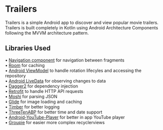 # Trailers

Trailers is a simple Android app to discover and view popular movie trailers. Trailers is built completely in Kotlin using Android Architecture Components following the MVVM architecture pattern.

## Libraries Used

• [Navigation component](https://developer.android.com/guide/navigation)
 for navigation between fragments  
• [Room](https://developer.android.com/jetpack/androidx/releases/room) for caching   
• [Android ViewModel](https://developer.android.com/topic/libraries/architecture/viewmodel) to handle rotation lifecyles and accessing the repository  
• [Android LiveData](https://developer.android.com/topic/libraries/architecture/livedata) for observing changes to data  
• [Dagger2](https://github.com/google/dagger) for dependency injection   
• [Retrofit](https://square.github.io/retrofit/) to handle HTTP API requests  
• [Moshi](https://github.com/square/moshi) for parsing JSON  
• [Glide](https://github.com/bumptech/glide) for image loading and caching  
• [Timber](https://github.com/JakeWharton/timber) for better logging  
• [ThreeTenABP](https://github.com/JakeWharton/ThreeTenABP) for better time and date support  
• [Android-YouTube-Player](https://github.com/PierfrancescoSoffritti/android-youtube-player) for better in app YouTube player  
• [Groupie](https://github.com/lisawray/groupie) for easier more complex recyclerviews